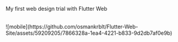 <p> My first web design trial with Flutter Web </p> <br>
![mobile](https://github.com/osmankrblt/Flutter-Web-Site/assets/59209205/7866328a-1ea4-4221-b833-9d2db7af0e9b)
